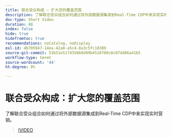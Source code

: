 ```yaml
---
title: 联合受众构成 — 扩大您的覆盖范围
description: 了解联合受众组合如何通过将外部数据源集成到Real-Time CDP中来实现实时营销。
doc-type: Short Video
duration: 88
index: false
hide: true
hidefromtoc: true
recommendations: noCatalog, noDisplay
exl-id: 4b705947-14ea-42a0-a5c4-8a3c5fc18389
source-git-commit: 53b51e517435668d99b4516f80c0c074d06a4165
workflow-type: tm+mt
source-wordcount: '44'
ht-degree: 0%

---
```


# 联合受众构成：扩大您的覆盖范围

了解联合受众组合如何通过将外部数据源集成到Real-Time CDP中来实现实时营销。

<!-- 62_S508_3442517_87_federated-audience-composition-expanding-your-reach -->
>[!VIDEO](https://video.tv.adobe.com/v/3458250/?learn=on&enablevpops=true)
